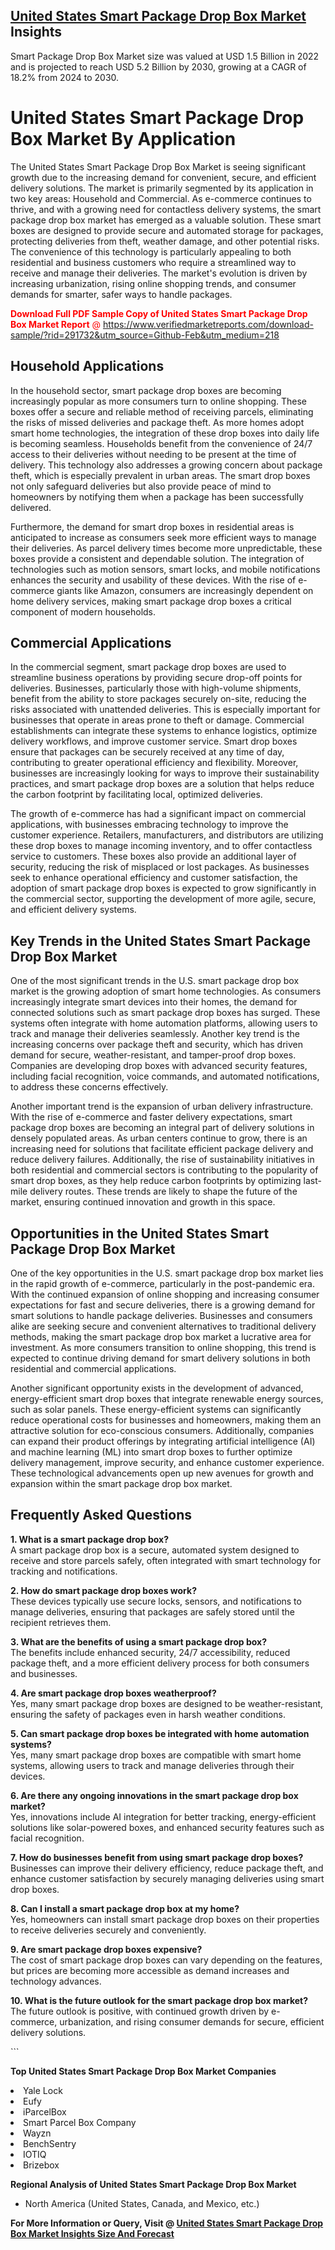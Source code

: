 <h2><a href="https://www.verifiedmarketreports.com/download-sample/?rid=291732&amp;utm_source=Github-Feb&amp;utm_medium=218" target="_blank">United States Smart Package Drop Box Market</a> Insights</h2><p>Smart Package Drop Box Market size was valued at USD 1.5 Billion in 2022 and is projected to reach USD 5.2 Billion by 2030, growing at a CAGR of 18.2% from 2024 to 2030.</p><p> <h1>United States Smart Package Drop Box Market By Application</h1> <p>The United States Smart Package Drop Box Market is seeing significant growth due to the increasing demand for convenient, secure, and efficient delivery solutions. The market is primarily segmented by its application in two key areas: Household and Commercial. As e-commerce continues to thrive, and with a growing need for contactless delivery systems, the smart package drop box market has emerged as a valuable solution. These smart boxes are designed to provide secure and automated storage for packages, protecting deliveries from theft, weather damage, and other potential risks. The convenience of this technology is particularly appealing to both residential and business customers who require a streamlined way to receive and manage their deliveries. The market's evolution is driven by increasing urbanization, rising online shopping trends, and consumer demands for smarter, safer ways to handle packages. <p><span class=""><span style="color: #ff0000;"><strong>Download Full PDF Sample Copy of United States Smart Package Drop Box Market Report</strong> @ </span><a href="https://www.verifiedmarketreports.com/download-sample/?rid=291732&amp;utm_source=Github-Feb&amp;utm_medium=218" target="_blank">https://www.verifiedmarketreports.com/download-sample/?rid=291732&amp;utm_source=Github-Feb&amp;utm_medium=218</a></span></p></p> <h2>Household Applications</h2> <p>In the household sector, smart package drop boxes are becoming increasingly popular as more consumers turn to online shopping. These boxes offer a secure and reliable method of receiving parcels, eliminating the risks of missed deliveries and package theft. As more homes adopt smart home technologies, the integration of these drop boxes into daily life is becoming seamless. Households benefit from the convenience of 24/7 access to their deliveries without needing to be present at the time of delivery. This technology also addresses a growing concern about package theft, which is especially prevalent in urban areas. The smart drop boxes not only safeguard deliveries but also provide peace of mind to homeowners by notifying them when a package has been successfully delivered. <p>Furthermore, the demand for smart drop boxes in residential areas is anticipated to increase as consumers seek more efficient ways to manage their deliveries. As parcel delivery times become more unpredictable, these boxes provide a consistent and dependable solution. The integration of technologies such as motion sensors, smart locks, and mobile notifications enhances the security and usability of these devices. With the rise of e-commerce giants like Amazon, consumers are increasingly dependent on home delivery services, making smart package drop boxes a critical component of modern households.</p> <h2>Commercial Applications</h2> <p>In the commercial segment, smart package drop boxes are used to streamline business operations by providing secure drop-off points for deliveries. Businesses, particularly those with high-volume shipments, benefit from the ability to store packages securely on-site, reducing the risks associated with unattended deliveries. This is especially important for businesses that operate in areas prone to theft or damage. Commercial establishments can integrate these systems to enhance logistics, optimize delivery workflows, and improve customer service. Smart drop boxes ensure that packages can be securely received at any time of day, contributing to greater operational efficiency and flexibility. Moreover, businesses are increasingly looking for ways to improve their sustainability practices, and smart package drop boxes are a solution that helps reduce the carbon footprint by facilitating local, optimized deliveries. <p>The growth of e-commerce has had a significant impact on commercial applications, with businesses embracing technology to improve the customer experience. Retailers, manufacturers, and distributors are utilizing these drop boxes to manage incoming inventory, and to offer contactless service to customers. These boxes also provide an additional layer of security, reducing the risk of misplaced or lost packages. As businesses seek to enhance operational efficiency and customer satisfaction, the adoption of smart package drop boxes is expected to grow significantly in the commercial sector, supporting the development of more agile, secure, and efficient delivery systems.</p> <h2>Key Trends in the United States Smart Package Drop Box Market</h2> <p>One of the most significant trends in the U.S. smart package drop box market is the growing adoption of smart home technologies. As consumers increasingly integrate smart devices into their homes, the demand for connected solutions such as smart package drop boxes has surged. These systems often integrate with home automation platforms, allowing users to track and manage their deliveries seamlessly. Another key trend is the increasing concerns over package theft and security, which has driven demand for secure, weather-resistant, and tamper-proof drop boxes. Companies are developing drop boxes with advanced security features, including facial recognition, voice commands, and automated notifications, to address these concerns effectively.</p> <p>Another important trend is the expansion of urban delivery infrastructure. With the rise of e-commerce and faster delivery expectations, smart package drop boxes are becoming an integral part of delivery solutions in densely populated areas. As urban centers continue to grow, there is an increasing need for solutions that facilitate efficient package delivery and reduce delivery failures. Additionally, the rise of sustainability initiatives in both residential and commercial sectors is contributing to the popularity of smart drop boxes, as they help reduce carbon footprints by optimizing last-mile delivery routes. These trends are likely to shape the future of the market, ensuring continued innovation and growth in this space.</p> <h2>Opportunities in the United States Smart Package Drop Box Market</h2> <p>One of the key opportunities in the U.S. smart package drop box market lies in the rapid growth of e-commerce, particularly in the post-pandemic era. With the continued expansion of online shopping and increasing consumer expectations for fast and secure deliveries, there is a growing demand for smart solutions to handle package deliveries. Businesses and consumers alike are seeking secure and convenient alternatives to traditional delivery methods, making the smart package drop box market a lucrative area for investment. As more consumers transition to online shopping, this trend is expected to continue driving demand for smart delivery solutions in both residential and commercial applications.</p> <p>Another significant opportunity exists in the development of advanced, energy-efficient smart drop boxes that integrate renewable energy sources, such as solar panels. These energy-efficient systems can significantly reduce operational costs for businesses and homeowners, making them an attractive solution for eco-conscious consumers. Additionally, companies can expand their product offerings by integrating artificial intelligence (AI) and machine learning (ML) into smart drop boxes to further optimize delivery management, improve security, and enhance customer experience. These technological advancements open up new avenues for growth and expansion within the smart package drop box market.</p> <h2>Frequently Asked Questions</h2> <p><strong>1. What is a smart package drop box?</strong><br> A smart package drop box is a secure, automated system designed to receive and store parcels safely, often integrated with smart technology for tracking and notifications.</p> <p><strong>2. How do smart package drop boxes work?</strong><br> These devices typically use secure locks, sensors, and notifications to manage deliveries, ensuring that packages are safely stored until the recipient retrieves them.</p> <p><strong>3. What are the benefits of using a smart package drop box?</strong><br> The benefits include enhanced security, 24/7 accessibility, reduced package theft, and a more efficient delivery process for both consumers and businesses.</p> <p><strong>4. Are smart package drop boxes weatherproof?</strong><br> Yes, many smart package drop boxes are designed to be weather-resistant, ensuring the safety of packages even in harsh weather conditions.</p> <p><strong>5. Can smart package drop boxes be integrated with home automation systems?</strong><br> Yes, many smart package drop boxes are compatible with smart home systems, allowing users to track and manage deliveries through their devices.</p> <p><strong>6. Are there any ongoing innovations in the smart package drop box market?</strong><br> Yes, innovations include AI integration for better tracking, energy-efficient solutions like solar-powered boxes, and enhanced security features such as facial recognition.</p> <p><strong>7. How do businesses benefit from using smart package drop boxes?</strong><br> Businesses can improve their delivery efficiency, reduce package theft, and enhance customer satisfaction by securely managing deliveries using smart drop boxes.</p> <p><strong>8. Can I install a smart package drop box at my home?</strong><br> Yes, homeowners can install smart package drop boxes on their properties to receive deliveries securely and conveniently.</p> <p><strong>9. Are smart package drop boxes expensive?</strong><br> The cost of smart package drop boxes can vary depending on the features, but prices are becoming more accessible as demand increases and technology advances.</p> <p><strong>10. What is the future outlook for the smart package drop box market?</strong><br> The future outlook is positive, with continued growth driven by e-commerce, urbanization, and rising consumer demands for secure, efficient delivery solutions.</p> ```</p><p><strong>Top United States Smart Package Drop Box Market Companies</strong></p><div data-test-id=""><p><li>Yale Lock</li><li> Eufy</li><li> iParcelBox</li><li> Smart Parcel Box Company</li><li> Wayzn</li><li> BenchSentry</li><li> IOTIQ</li><li> Brizebox</li></p><div><strong>Regional Analysis of&nbsp;United States Smart Package Drop Box Market</strong></div><ul><li dir="ltr"><p dir="ltr">North America&nbsp;(United States, Canada, and Mexico, etc.)</p></li></ul><p><strong>For More Information or Query, Visit @&nbsp;</strong><strong><a href="https://www.verifiedmarketreports.com/product/smart-package-drop-box-market/?utm_source=Github-Feb&amp;utm_medium=218" target="_blank">United States Smart Package Drop Box Market Insights Size And Forecast</a></strong></p></div>

